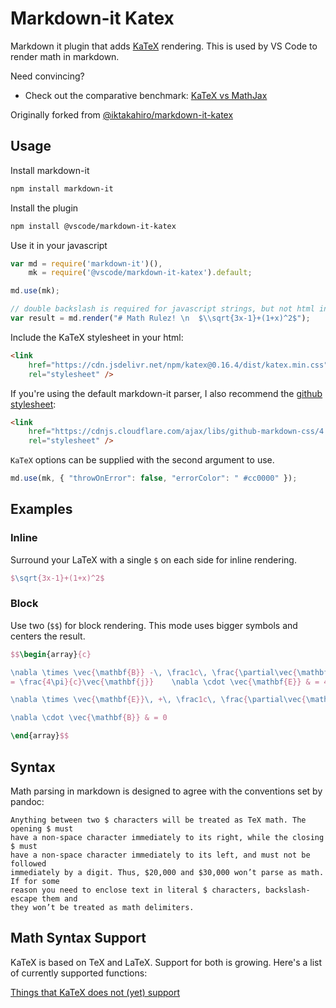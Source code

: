 # Markdown-it Katex

Markdown it plugin that adds [KaTeX](https://github.com/Khan/KaTeX) rendering.
This is used by VS Code to render math in markdown.

Need convincing?

-   Check out the comparative benchmark:
    [KaTeX vs MathJax](https://jsperf.com/katex-vs-mathjax/42)

Originally forked from
[@iktakahiro/markdown-it-katex](https://github.com/iktakahiro/markdown-it-katex)

## Usage

Install markdown-it

```bash
npm install markdown-it
```

Install the plugin

```bash
npm install @vscode/markdown-it-katex
```

Use it in your javascript

```javascript
var md = require('markdown-it')(),
    mk = require('@vscode/markdown-it-katex').default;

md.use(mk);

// double backslash is required for javascript strings, but not html input
var result = md.render("# Math Rulez! \n  $\\sqrt{3x-1}+(1+x)^2$");
```

Include the KaTeX stylesheet in your html:

```html
<link
	href="https://cdn.jsdelivr.net/npm/katex@0.16.4/dist/katex.min.css"
	rel="stylesheet" />
```

If you're using the default markdown-it parser, I also recommend the
[github stylesheet](https://github.com/sindresorhus/github-markdown-css):

```html
<link
	href="https://cdnjs.cloudflare.com/ajax/libs/github-markdown-css/4.0.0/github-markdown.min.css"
	rel="stylesheet" />
```

`KaTeX` options can be supplied with the second argument to use.

```javascript
md.use(mk, { "throwOnError": false, "errorColor": " #cc0000" });
```

## Examples

### Inline

Surround your LaTeX with a single `$` on each side for inline rendering.

```latex
$\sqrt{3x-1}+(1+x)^2$
```

### Block

Use two (`$$`) for block rendering. This mode uses bigger symbols and centers
the result.

```latex
$$\begin{array}{c}

\nabla \times \vec{\mathbf{B}} -\, \frac1c\, \frac{\partial\vec{\mathbf{E}}}{\partial t} &
= \frac{4\pi}{c}\vec{\mathbf{j}}    \nabla \cdot \vec{\mathbf{E}} & = 4 \pi \rho \\

\nabla \times \vec{\mathbf{E}}\, +\, \frac1c\, \frac{\partial\vec{\mathbf{B}}}{\partial t} & = \vec{\mathbf{0}} \\

\nabla \cdot \vec{\mathbf{B}} & = 0

\end{array}$$
```

## Syntax

Math parsing in markdown is designed to agree with the conventions set by
pandoc:

    Anything between two $ characters will be treated as TeX math. The opening $ must
    have a non-space character immediately to its right, while the closing $ must
    have a non-space character immediately to its left, and must not be followed
    immediately by a digit. Thus, $20,000 and $30,000 won’t parse as math. If for some
    reason you need to enclose text in literal $ characters, backslash-escape them and
    they won’t be treated as math delimiters.

## Math Syntax Support

KaTeX is based on TeX and LaTeX. Support for both is growing. Here's a list of
currently supported functions:

[Things that KaTeX does not (yet) support](https://github.com/KaTeX/KaTeX/wiki/Things-that-KaTeX-does-not-%28yet%29-support)

